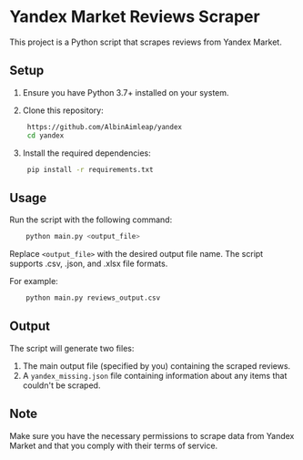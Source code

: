 
# Yandex Market Reviews Scraper

This project is a Python script that scrapes reviews from Yandex Market.

## Setup

1. Ensure you have Python 3.7+ installed on your system.

2. Clone this repository:
   
   ```bash
    https://github.com/AlbinAimleap/yandex
    cd yandex
   ```
   

3. Install the required dependencies:
   
   ```bash
    pip install -r requirements.txt
    ```
   

## Usage

Run the script with the following command:


```bash
    python main.py <output_file>
```


Replace `<output_file>` with the desired output file name. The script supports .csv, .json, and .xlsx file formats.

For example:

```bash
    python main.py reviews_output.csv
```


## Output

The script will generate two files:

1. The main output file (specified by you) containing the scraped reviews.
2. A `yandex_missing.json` file containing information about any items that couldn't be scraped.

## Note

Make sure you have the necessary permissions to scrape data from Yandex Market and that you comply with their terms of service.
